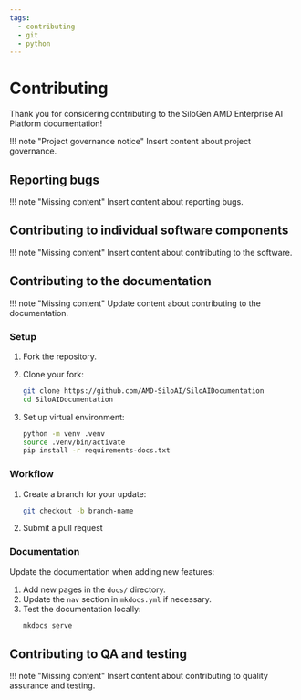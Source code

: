 ```yaml
---
tags:
  - contributing
  - git
  - python
---
```


# Contributing

Thank you for considering contributing to the SiloGen AMD Enterprise AI Platform documentation!

!!! note "Project governance notice"
    Insert content about project governance.

## Reporting bugs

!!! note "Missing content"
    Insert content about reporting bugs.

## Contributing to individual software components

!!! note "Missing content"
    Insert content about contributing to the software.

## Contributing to the documentation

!!! note "Missing content"
    Update content about contributing to the documentation.

### Setup

1. Fork the repository.
2. Clone your fork:
   ```bash
   git clone https://github.com/AMD-SiloAI/SiloAIDocumentation
   cd SiloAIDocumentation
   ```

3. Set up virtual environment:
   ```bash
   python -m venv .venv
   source .venv/bin/activate
   pip install -r requirements-docs.txt
   ```

### Workflow

1. Create a branch for your update:
   ```bash
   git checkout -b branch-name
   ```

2. Submit a pull request

### Documentation

Update the documentation when adding new features:

1. Add new pages in the `docs/` directory.
2. Update the `nav` section in `mkdocs.yml` if necessary.
3. Test the documentation locally:
   ```bash
   mkdocs serve
   ```

## Contributing to QA and testing

!!! note "Missing content"
    Insert content about contributing to quality assurance and testing.
